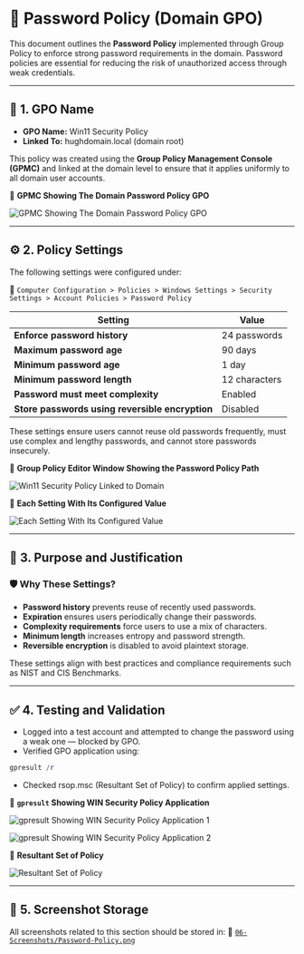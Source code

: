 # 🔐 Password Policy (Domain GPO)

This document outlines the **Password Policy** implemented through Group Policy to enforce strong password requirements in the domain. Password policies are essential for reducing the risk of unauthorized access through weak credentials.

---

## 📛 1. GPO Name

- **GPO Name:** Win11 Security Policy
- **Linked To:** hughdomain.local (domain root)

This policy was created using the **Group Policy Management Console (GPMC)** and linked at the domain level to ensure that it applies uniformly to all domain user accounts.

📸 **GPMC Showing The Domain Password Policy GPO**

![GPMC Showing The Domain Password Policy GPO](https://github.com/user-attachments/assets/29c96aa3-0f43-4468-8f87-873f40e98004)

---

## ⚙️ 2. Policy Settings

The following settings were configured under:

📂 `Computer Configuration > Policies > Windows Settings > Security Settings > Account Policies > Password Policy`

| Setting                                         | Value                |
|-------------------------------------------------|----------------------|
| **Enforce password history**                    | 24 passwords         |
| **Maximum password age**                        | 90 days              |
| **Minimum password age**                        | 1 day                |
| **Minimum password length**                     | 12 characters        |
| **Password must meet complexity**               | Enabled              |
| **Store passwords using reversible encryption** | Disabled             |

These settings ensure users cannot reuse old passwords frequently, must use complex and lengthy passwords, and cannot store passwords insecurely.

📸 **Group Policy Editor Window Showing the Password Policy Path**

![Win11 Security Policy Linked to Domain](https://github.com/user-attachments/assets/e235c750-fb60-4739-9176-8d86e62219d6)

📸 **Each Setting With Its Configured Value**

![Each Setting With Its Configured Value](https://github.com/user-attachments/assets/4938bd3a-8efd-421a-9a8c-82eaf0f54a4f)

---

## 📌 3. Purpose and Justification

### 🛡️ Why These Settings?

- **Password history** prevents reuse of recently used passwords.
- **Expiration** ensures users periodically change their passwords.
- **Complexity requirements** force users to use a mix of characters.
- **Minimum length** increases entropy and password strength.
- **Reversible encryption** is disabled to avoid plaintext storage.

These settings align with best practices and compliance requirements such as NIST and CIS Benchmarks.

---

## ✅ 4. Testing and Validation

- Logged into a test account and attempted to change the password using a weak one — blocked by GPO.
- Verified GPO application using:
```powershell
gpresult /r
```
- Checked rsop.msc (Resultant Set of Policy) to confirm applied settings.

📸 **`gpresult` Showing WIN Security Policy Application**

![`gpresult` Showing WIN Security Policy Application 1](https://github.com/user-attachments/assets/c63c2776-fa06-4c92-bdc7-04b2bb9a799c)

![`gpresult` Showing WIN Security Policy Application 2](https://github.com/user-attachments/assets/9b587325-82d6-496c-b71c-08e89f52737d)

📸 **Resultant Set of Policy**

![Resultant Set of Policy](https://github.com/user-attachments/assets/2427206f-ffe8-4c92-9ec9-854ad33702a6)

---

## 📁 5. Screenshot Storage

All screenshots related to this section should be stored in:
📂 [`06-Screenshots/Password-Policy.png`](https://github.com/Hugh-Kumbi/Hugh-Kumbi-Active-Directory-Lab/blob/main/06-Screenshots/VII.%20Password-Policy/README.md)
